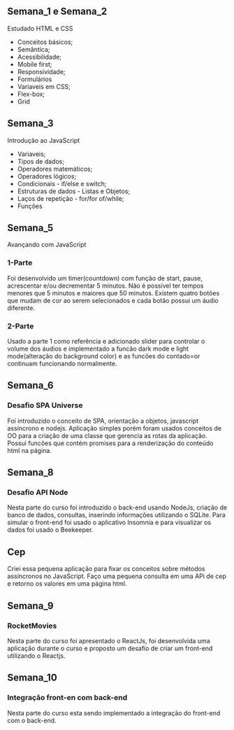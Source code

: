 ## Semana_1 e Semana_2

Estudado HTML e CSS

- Conceitos básicos;
- Semântica;
- Acessibilidade;
- Mobile first;
- Responsividade;
- Formulários
- Variaveis em CSS;
- Flex-box;
- Grid

## Semana_3

Introdução ao JavaScript

- Variaveis;
- Tipos de dados;
- Operadores matemáticos;
- Operadores lógicos;
- Condicionais - if/else e switch;
- Estruturas de dados - Listas e Objetos;
- Laços de repetição - for/for of/while;
- Funções

## Semana_5

Avançando com JavaScript

### 1-Parte
Foi desenvolvido um timer(countdown) com função de start, pause, acrescentar e/ou decrementar 5 minutos. Não é possível ter tempos menores que 5 minutos e maiores que 50 minutos. Existem quatro botões que mudam de cor ao serem selecionados e cada botão possui um áudio diferente.

### 2-Parte
Usado a parte 1 como referência e adicionado slider para controlar o volume dos áudios e implementado a funcão dark mode e light mode(alteração do background color) e as funcões do contado=or continuam funcionando normalmente.

## Semana_6

### Desafio SPA Universe
Foi introduzido o conceito de SPA, orientação a objetos, javascript assíncrono e nodejs.
Aplicação simples porém foram usados conceitos de OO para a criação de uma classe que gerencia as rotas da aplicação. Possui funcões que contém promises para a renderização do conteúdo html na página.

## Semana_8

### Desafio API Node
Nesta parte do curso foi introduzido o back-end usando NodeJs, criação de banco de dados, consultas, inserindo informações utilizando o SQLite. Para simular o front-end foi usado o aplicativo Insomnia e para visualizar os dados foi usado o Beekeeper.

## Cep

Criei essa pequena aplicação para fixar os conceitos sobre métodos assíncronos no JavaScript.
Faço uma pequena consulta em uma APi de cep e retorno os valores em uma página html.

## Semana_9

### RocketMovies
Nesta parte do curso foi apresentado o ReactJs, foi desenvolvida uma aplicação durante o curso e proposto um desafio de criar um front-end  utilizando o Reactjs.

## Semana_10

### Integração front-en com back-end
Nesta parte do curso esta sendo implementado a integração do front-end com o back-end.
